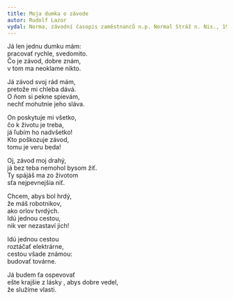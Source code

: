 ```yaml
---
title: Moja dumka o závode
autor: Rudolf Lazor
vydal: Norma, závodní časopis zaměstnanců n.p. Normal Stráž n. Nis., 1955
---
```


Já len jednu dumku mám:   
pracovať rychle, svedomito.  
Čo je závod, dobre znám,  
v tom ma neoklame nikto.

Já závod svoj rád mám,   
pretože mi chleba dává.  
O ňom si pekne spievám,  
nechť mohutnie jeho sláva.

On poskytuje mi všetko,  
čo k životu je treba,   
já ľubím ho nadvšetko!  
Kto poškozuje závod,   
tomu je veru beda!

Oj, závod moj drahý,   
já bez teba nemohol bysom žiť.   
Ty spájáš ma zo životom   
sťa nejpevnejšia niť.

Chcem, abys bol hrdý,  
že máš robotnikov,   
ako orlov tvrdých.  
Idú jednou cestou,  
nik ver nezastaví jich!

Idú jednou cestou   
roztáčať elektrárne,   
cestou všade známou:   
budovať továrne.

Já budem ťa ospevovať    
ešte krajšie z lásky  ,
abys dobre vedel,  
že služíme vlasti.